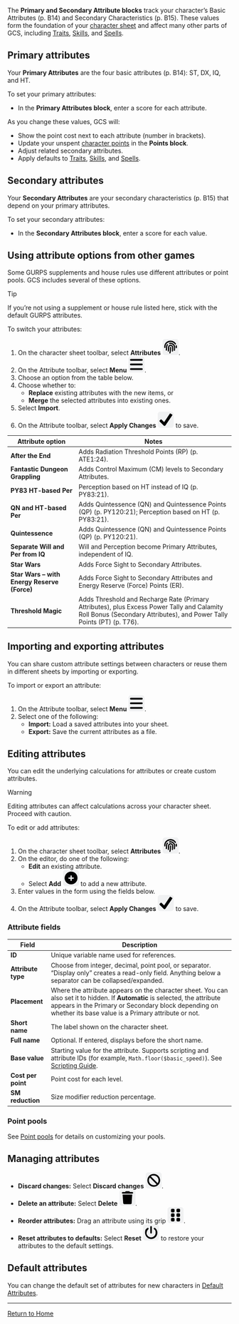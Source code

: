 The **Primary and Secondary Attribute blocks** track your character’s Basic Attributes (p. B14) and Secondary Characteristics (p. B15). These values form the foundation of your [character sheet](Character%20Sheet%20Overview) and affect many other parts of GCS, including [Traits](Traits), [Skills](Skills), and [Spells](Spells).

## Primary attributes

Your **Primary Attributes** are the four basic attributes (p. B14): ST, DX, IQ, and HT.

To set your primary attributes:

- In the **Primary Attributes block**, enter a score for each attribute.

As you change these values, GCS will:

- Show the point cost next to each attribute (number in brackets).
- Update your unspent [character points](Character%20points) in the **Points block**.
- Adjust related secondary attributes.
- Apply defaults to [Traits](Traits), [Skills](Skills), and [Spells](Spells).

## Secondary attributes

Your **Secondary Attributes** are your secondary characteristics (p. B15) that depend on your primary attributes.

To set your secondary attributes:

- In the **Secondary Attributes block**, enter a score for each value.

## Using attribute options from other games

Some GURPS supplements and house rules use different attributes or point pools. GCS includes several of these options.

> [!TIP]
> If you’re not using a supplement or house rule listed here, stick with the default GURPS attributes.

To switch your attributes:

1. On the character sheet toolbar, select **Attributes** ![](./images/icons/icn-attributes.svg).
2. On the Attribute toolbar, select **Menu** ![](./images/icons/icn-menu.svg).
3. Choose an option from the table below.
4. Choose whether to:
   - **Replace** existing attributes with the new items, or
   - **Merge** the selected attributes into existing ones.
5. Select **Import**.
6. On the Attribute toolbar, select **Apply Changes** ![](images/icons/icn-applyChanges.svg) to save.

| Attribute option                            | Notes                                                                                                                                                                |
| ------------------------------------------- | -------------------------------------------------------------------------------------------------------------------------------------------------------------------- |
| **After the End**                           | Adds Radiation Threshold Points (RP) (p. ATE1:24).                                                                                                                   |
| **Fantastic Dungeon Grappling**             | Adds Control Maximum (CM) levels to Secondary Attributes.                                                                                                            |
| **PY83 HT-based Per**                       | Perception based on HT instead of IQ (p. PY83:21).                                                                                                                   |
| **QN and HT-based Per**                     | Adds Quintessence (QN) and Quintessence Points (QP) (p. PY120:21); Perception based on HT (p. PY83:21).                                                              |
| **Quintessence**                            | Adds Quintessence (QN) and Quintessence Points (QP) (p. PY120:21).                                                                                                   |
| **Separate Will and Per from IQ**           | Will and Perception become Primary Attributes, independent of IQ.                                                                                                    |
| **Star Wars**                               | Adds Force Sight to Secondary Attributes.                                                                                                                            |
| **Star Wars – with Energy Reserve (Force)** | Adds Force Sight to Secondary Attributes and Energy Reserve (Force) Points (ER).                                                                                     |
| **Threshold Magic**                         | Adds Threshold and Recharge Rate (Primary Attributes), plus Excess Power Tally and Calamity Roll Bonus (Secondary Attributes), and Power Tally Points (PT) (p. T76). |

## Importing and exporting attributes

You can share custom attribute settings between characters or reuse them in different sheets by importing or exporting.

To import or export an attribute:

1. On the Attribute toolbar, select **Menu** ![](./images/icons/icn-menu.svg).
2. Select one of the following:
   - **Import:** Load a saved attributes into your sheet.
   - **Export:** Save the current attributes as a file.

## Editing attributes

You can edit the underlying calculations for attributes or create custom attributes.

> [!WARNING]  
> Editing attributes can affect calculations across your character sheet. Proceed with caution.

To edit or add attributes:

1. On the character sheet toolbar, select **Attributes** ![](./images/icons/icn-attributes.svg).
2. On the editor, do one of the following:
   - **Edit** an existing attribute.
   - Select **Add** ![](./images/icons/icn-add.svg) to add a new attribute.
3. Enter values in the form using the fields below.
4. On the Attribute toolbar, select **Apply Changes** ![](images/icons/icn-applyChanges.svg) to save.

### Attribute fields

| Field              | Description                                                                                                                                                                                                                                 |
| ------------------ | ------------------------------------------------------------------------------------------------------------------------------------------------------------------------------------------------------------------------------------------- |
| **ID**             | Unique variable name used for references.                                                                                                                                                                                                   |
| **Attribute type** | Choose from integer, decimal, point pool, or separator. “Display only” creates a read-only field. Anything below a separator can be collapsed/expanded.                                                                                     |
| **Placement**      | Where the attribute appears on the character sheet. You can also set it to hidden. If **Automatic** is selected, the attribute appears in the Primary or Secondary block depending on whether its base value is a Primary attribute or not. |
| **Short name**     | The label shown on the character sheet.                                                                                                                                                                                                     |
| **Full name**      | Optional. If entered, displays before the short name.                                                                                                                                                                                       |
| **Base value**     | Starting value for the attribute. Supports scripting and attribute IDs (for example, `Math.floor($basic_speed)`). See [Scripting Guide](Scripting%20Guide).                                                                                 |
| **Cost per point** | Point cost for each level.                                                                                                                                                                                                                  |
| **SM reduction**   | Size modifier reduction percentage.                                                                                                                                                                                                         |

### Point pools

See [Point pools](Point%20pools) for details on customizing your pools.

## Managing attributes

- **Discard changes:** Select **Discard changes** ![](./images/icons/icn-discardChanges.svg).
- **Delete an attribute:** Select **Delete** ![](./images/icons/icn-delete.svg).
- **Reorder attributes:** Drag an attribute using its grip ![](./images/icons/icn-grip.svg).
- **Reset attributes to defaults:** Select **Reset** ![](./images/icons/icn-reset.svg) to restore your attributes to the default settings.

## Default attributes

You can change the default set of attributes for new characters in [Default Attributes](Default%20Settings).

---

[Return to Home](Home)
